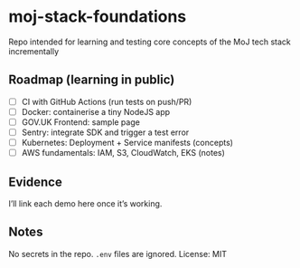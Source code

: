 # moj-stack-foundations

Repo intended for learning and testing core concepts of the MoJ tech stack incrementally

## Roadmap (learning in public)

- [ ] CI with GitHub Actions (run tests on push/PR)
- [ ] Docker: containerise a tiny NodeJS app
- [ ] GOV.UK Frontend: sample page
- [ ] Sentry: integrate SDK and trigger a test error
- [ ] Kubernetes: Deployment + Service manifests (concepts)
- [ ] AWS fundamentals: IAM, S3, CloudWatch, EKS (notes)

## Evidence

I’ll link each demo here once it’s working.

## Notes

No secrets in the repo. `.env` files are ignored.
License: MIT
